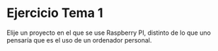 # Ejercicio Tema 1

Elije un proyecto en el que se use Raspberry PI, distinto de lo que uno pensaría que es el uso de un ordenador personal.
